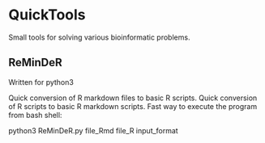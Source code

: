 # QuickTools
Small tools for solving various bioinformatic problems.

## ReMinDeR
Written for python3

Quick conversion of R markdown files to basic R scripts.
Quick conversion of R scripts to basic R markdown scripts.
Fast way to execute the program from bash shell:

python3 ReMinDeR.py file_Rmd file_R input_format
